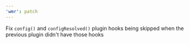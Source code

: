 ```yaml
---
'wmr': patch
---
```


Fix `config()` and `configResolved()` plugin hooks being skipped when the previous plugin didn't have those hooks
